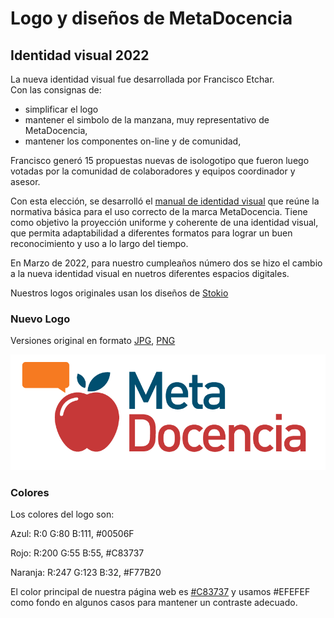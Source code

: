 # Logo y diseños de MetaDocencia

## Identidad visual 2022

La nueva identidad visual fue desarrollada por Francisco Etchar.  
Con las consignas de:

- simplificar el logo
- mantener el simbolo de la manzana, muy representativo de MetaDocencia, 
- mantener los componentes on-line y de comunidad, 

Francisco generó 15 propuestas nuevas de isologotipo que fueron luego votadas por la comunidad de colaboradores y equipos coordinador y asesor.

Con esta elección, se desarrolló el [manual de identidad visual](https://github.com/MetaDocencia/Logos/blob/master/manual_identidad_visual/MetaDocenciaMANUAL.pdf) que reúne la normativa básica para el uso correcto de la marca MetaDocencia.
Tiene como objetivo la proyección uniforme y coherente de una identidad visual, que permita adaptabilidad a diferentes formatos para lograr un
buen reconocimiento y uso a lo largo del tiempo.

En Marzo de 2022, para nuestro cumpleaños número dos se hizo el cambio a la nueva identidad visual en nuetros diferentes espacios digitales.

Nuestros logos originales usan los diseños de [Stokio](https://www.stockio.com/free-vector/online-conference)

### Nuevo Logo

Versiones original en formato [JPG](https://github.com/MetaDocencia/Logos/blob/master/logo_actualizado/MD_original.jpg), [PNG](https://github.com/MetaDocencia/Logos/blob/master/logo_actualizado/MD_original.png)

![](https://github.com/MetaDocencia/Logos/blob/master/logo_actualizado/MD_original.png?raw=true)

### Colores

Los colores del logo son:

Azul: R:0 G:80 B:111, #00506F

Rojo: R:200 G:55 B:55, #C83737

Naranja: R:247 G:123 B:32, #F77B20

El color principal de nuestra página web es [#C83737](https://www.colorhexa.com/c83737) y usamos #EFEFEF como fondo en algunos casos para 
mantener un contraste adecuado.
